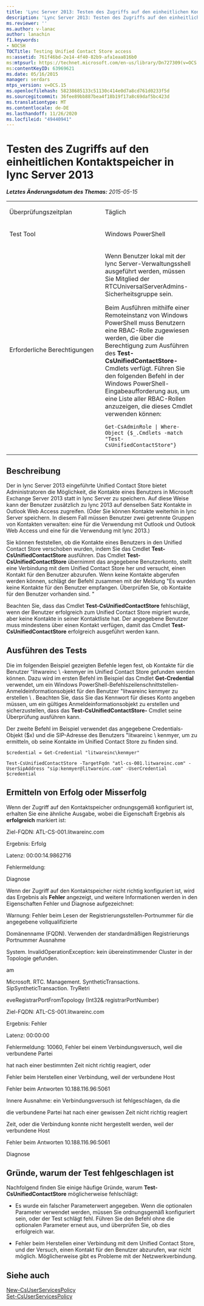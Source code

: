 ```yaml
---
title: 'Lync Server 2013: Testen des Zugriffs auf den einheitlichen Kontaktspeicher'
description: 'Lync Server 2013: Testen des Zugriffs auf den einheitlichen Kontaktspeicher.'
ms.reviewer: ''
ms.author: v-lanac
author: lanachin
f1.keywords:
- NOCSH
TOCTitle: Testing Unified Contact Store access
ms:assetid: 761f46bd-2e14-4f40-82b9-afa1eaa816b0
ms:mtpsurl: https://technet.microsoft.com/en-us/library/Dn727309(v=OCS.15)
ms:contentKeyID: 63969621
ms.date: 05/16/2015
manager: serdars
mtps_version: v=OCS.15
ms.openlocfilehash: 58238685133c51130c414e0d7a8cd761d0233f5d
ms.sourcegitcommit: 36fee89bb887bea4f18b19f17a8c69daf5bc423d
ms.translationtype: MT
ms.contentlocale: de-DE
ms.lasthandoff: 11/26/2020
ms.locfileid: "49440941"
---
```

# <a name="testing-unified-contact-store-access-in-lync-server-2013"></a>Testen des Zugriffs auf den einheitlichen Kontaktspeicher in lync Server 2013

<div data-xmlns="http://www.w3.org/1999/xhtml">

<div class="topic" data-xmlns="http://www.w3.org/1999/xhtml" data-msxsl="urn:schemas-microsoft-com:xslt" data-cs="https://msdn.microsoft.com/">

<div data-asp="https://msdn2.microsoft.com/asp">



</div>

<div id="mainSection">

<div id="mainBody">

<span> </span>

_**Letztes Änderungsdatum des Themas:** 2015-05-15_


<table>
<colgroup>
<col style="width: 50%" />
<col style="width: 50%" />
</colgroup>
<tbody>
<tr class="odd">
<td><p>Überprüfungszeitplan</p></td>
<td><p>Täglich</p></td>
</tr>
<tr class="even">
<td><p>Test Tool</p></td>
<td><p>Windows PowerShell</p></td>
</tr>
<tr class="odd">
<td><p>Erforderliche Berechtigungen</p></td>
<td><p>Wenn Benutzer lokal mit der lync Server-Verwaltungsshell ausgeführt werden, müssen Sie Mitglied der RTCUniversalServerAdmins-Sicherheitsgruppe sein.</p>
<p>Beim Ausführen mithilfe einer Remoteinstanz von Windows PowerShell muss Benutzern eine RBAC-Rolle zugewiesen werden, die über die Berechtigung zum Ausführen des <strong>Test-CsUnifiedContactStore-</strong> Cmdlets verfügt. Führen Sie den folgenden Befehl in der Windows PowerShell-Eingabeaufforderung aus, um eine Liste aller RBAC-Rollen anzuzeigen, die dieses Cmdlet verwenden können:</p>
<pre><code>Get-CsAdminRole | Where-Object {$_.Cmdlets -match &quot;Test-CsUnifiedContactStore&quot;}</code></pre></td>
</tr>
</tbody>
</table>


<div>

## <a name="description"></a>Beschreibung

Der in lync Server 2013 eingeführte Unified Contact Store bietet Administratoren die Möglichkeit, die Kontakte eines Benutzers in Microsoft Exchange Server 2013 statt in lync Server zu speichern. Auf diese Weise kann der Benutzer zusätzlich zu lync 2013 auf denselben Satz Kontakte in Outlook Web Access zugreifen. (Oder Sie können Kontakte weiterhin in lync Server speichern. In diesem Fall müssen Benutzer zwei getrennte Gruppen von Kontakten verwalten: eine für die Verwendung mit Outlook und Outlook Web Access und eine für die Verwendung mit lync 2013.)

Sie können feststellen, ob die Kontakte eines Benutzers in den Unified Contact Store verschoben wurden, indem Sie das Cmdlet **Test-CsUnifiedContactStore** ausführen. Das Cmdlet **Test-CsUnifiedContactStore** übernimmt das angegebene Benutzerkonto, stellt eine Verbindung mit dem Unified Contact Store her und versucht, einen Kontakt für den Benutzer abzurufen. Wenn keine Kontakte abgerufen werden können, schlägt der Befehl zusammen mit der Meldung "Es wurden keine Kontakte für den Benutzer empfangen. Überprüfen Sie, ob Kontakte für den Benutzer vorhanden sind. "

Beachten Sie, dass das Cmdlet **Test-CsUnifiedContactStore** fehlschlägt, wenn der Benutzer erfolgreich zum Unified Contact Store migriert wurde, aber keine Kontakte in seiner Kontaktliste hat. Der angegebene Benutzer muss mindestens über einen Kontakt verfügen, damit das Cmdlet **Test-CsUnifiedContactStore** erfolgreich ausgeführt werden kann.

</div>

<div>

## <a name="running-the-test"></a>Ausführen des Tests

Die im folgenden Beispiel gezeigten Befehle legen fest, ob Kontakte für die Benutzer "litwareinc \\ -kenmyer im Unified Contact Store gefunden werden können. Dazu wird im ersten Befehl im Beispiel das Cmdlet **Get-Credential** verwendet, um ein Windows PowerShell-Befehlszeilenschnittstellen-Anmeldeinformationsobjekt für den Benutzer "litwareinc kenmyer zu erstellen \\ . Beachten Sie, dass Sie das Kennwort für dieses Konto angeben müssen, um ein gültiges Anmeldeinformationsobjekt zu erstellen und sicherzustellen, dass das **Test-CsUnifiedContactStore-** Cmdlet seine Überprüfung ausführen kann.

Der zweite Befehl im Beispiel verwendet das angegebene Credentials-Objekt ($x) und die SIP-Adresse des Benutzers "litwareinc \\ kenmyer, um zu ermitteln, ob seine Kontakte im Unified Contact Store zu finden sind.

    $credential = Get-Credential "litwareinc\kenmyer"
    
    Test-CsUnifiedContactStore -TargetFqdn "atl-cs-001.litwareinc.com" -UserSipAddress "sip:kenmyer@litwareinc.com" -UserCredential $credential

</div>

<div>

## <a name="determining-success-or-failure"></a>Ermitteln von Erfolg oder Misserfolg

Wenn der Zugriff auf den Kontaktspeicher ordnungsgemäß konfiguriert ist, erhalten Sie eine ähnliche Ausgabe, wobei die Eigenschaft Ergebnis als **erfolgreich** markiert ist:

Ziel-FQDN: ATL-CS-001.litwareinc.com

Ergebnis: Erfolg

Latenz: 00:00:14.9862716

Fehlermeldung:

Diagnose

Wenn der Zugriff auf den Kontaktspeicher nicht richtig konfiguriert ist, wird das Ergebnis als **Fehler** angezeigt, und weitere Informationen werden in den Eigenschaften Fehler und Diagnose aufgezeichnet:

Warnung: Fehler beim Lesen der Registrierungsstellen-Portnummer für die angegebene vollqualifizierte

Domänenname (FQDN). Verwenden der standardmäßigen Registrierungs Portnummer Ausnahme

System. InvalidOperationException: kein übereinstimmender Cluster in der Topologie gefunden.

am

Microsoft. RTC. Management. SyntheticTransactions. SipSyntheticTransaction. TryRetri

eveRegistrarPortFromTopology (Int32& registrarPortNumber)

Ziel-FQDN: ATL-CS-001.litwareinc.com

Ergebnis: Fehler

Latenz: 00:00:00

Fehlermeldung: 10060, Fehler bei einem Verbindungsversuch, weil die verbundene Partei

hat nach einer bestimmten Zeit nicht richtig reagiert, oder

Fehler beim Herstellen einer Verbindung, weil der verbundene Host

Fehler beim Antworten 10.188.116.96:5061

Innere Ausnahme: ein Verbindungsversuch ist fehlgeschlagen, da die

die verbundene Partei hat nach einer gewissen Zeit nicht richtig reagiert

Zeit, oder die Verbindung konnte nicht hergestellt werden, weil der verbundene Host

Fehler beim Antworten 10.188.116.96:5061

Diagnose

</div>

<div>

## <a name="reasons-why-the-test-might-have-failed"></a>Gründe, warum der Test fehlgeschlagen ist

Nachfolgend finden Sie einige häufige Gründe, warum **Test-CsUnifiedContactStore** möglicherweise fehlschlägt:

  - Es wurde ein falscher Parameterwert angegeben. Wenn die optionalen Parameter verwendet werden, müssen Sie ordnungsgemäß konfiguriert sein, oder der Test schlägt fehl. Führen Sie den Befehl ohne die optionalen Parameter erneut aus, und überprüfen Sie, ob dies erfolgreich war.

  - Fehler beim Herstellen einer Verbindung mit dem Unified Contact Store, und der Versuch, einen Kontakt für den Benutzer abzurufen, war nicht möglich. Möglicherweise gibt es Probleme mit der Netzwerkverbindung.

</div>

<div>

## <a name="see-also"></a>Siehe auch


[New-CsUserServicesPolicy](https://docs.microsoft.com/powershell/module/skype/New-CsUserServicesPolicy)  
[Set-CsUserServicesPolicy](https://docs.microsoft.com/powershell/module/skype/Set-CsUserServicesPolicy)  
  

</div>

</div>

<span> </span>

</div>

</div>

</div>

